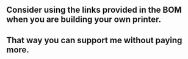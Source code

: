 ## Consider using the links provided in the BOM when you are building your own printer.
## That way you can support me without paying more. 
